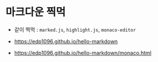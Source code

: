 # 마크다운 찍먹

* 같이 찍먹 : `marked.js`, `highlight.js`, `monaco-editor`

* https://edp1096.github.io/hello-markdown
* https://edp1096.github.io/hello-markdown/monaco.html

